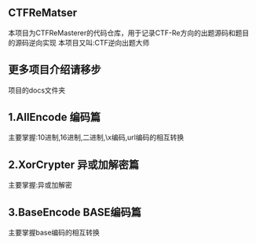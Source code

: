## CTFReMatser
本项目为CTFReMasterer的代码仓库，用于记录CTF-Re方向的出题源码和题目的源码逆向实现
本项目又叫:CTF逆向出题大师

## 更多项目介绍请移步
项目的docs文件夹

## 1.AllEncode 编码篇
主要掌握:10进制,16进制,二进制,\x编码,url编码的相互转换

## 2.XorCrypter 异或加解密篇
主要掌握:异或加解密

## 3.BaseEncode BASE编码篇
主要掌握base编码的相互转换
